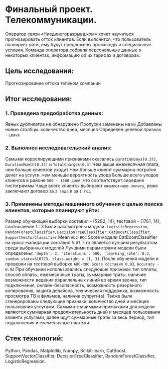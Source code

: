 # Финальный проект. Телекоммуникации.

Оператор связи «Ниединогоразрыва.ком» хочет научиться прогнозировать отток клиентов. Если выяснится, что пользователь планирует уйти, ему будут предложены промокоды и специальные условия. Команда оператора собрала персональные данные о некоторых клиентах, информацию об их тарифах и договорах.

## Цель исследования:

Прогнозирование оттока телеком компании

## Итог исследования:

### 1. Проведена предобработка данных:

Явных дубликатов не обнаружено
Пропуски заменены на `No`
Добавлены новые столбцы: количество дней, месяцев
Определён целевой признак - `Leave`

### 2. Выполнен исследовательский анализ:

Самыми коррелирующими признаками оказались `DurationDays(0.37)`, `DurationMonth(0.37)` и `TotalCharges(0.3)`
Чем выше ежемесячная плата, чем больше клиентов уходит
Чем больше клиент суммарно потратил денег на услуги, чем меньше вероятность ухода
Больше всего уходов клиентов в районе `500 - 1500 дней`, что соответствует середине гистограммы
Чаще всего клиенты выбирают `ежемесячную оплату`, реже заключают договор за `2 года` и за `1 год`

### 3. Применены методы машинного обучения с целью поиска клиентов, которые планируют уйти:

Размер обучающей выборки составил - (5282, 14), тестовой - (1761, 14), соотношение 1 : 3
Были рассмотрены модели: `LogisticRegression`, `RandomForestClassifier`, `DecisionTreeClassifier`, `CatBoostClassifier`, `SupportVectorClassifier`
Mean `AUC-ROC` Score модели CatBoostClassifier на кросс-валидации составил `0.87`, что является лучшим результатом среди выбранных моделей
Лучшими параметрами модели были определены: `'depth': 3, 'iterations': 500, 'learning_rate': 0.3, random_state=310723, class_weight = [1, 3]`.
После обучения модели и проверки на тестовой выборке `AUC-ROC Score составил 0.93`, `Accuracy - 0.92`
При обучении использовались следующие признаки: тип оплаты, способ оплаты, ежемесячные траты, суммарные траты, наличие возможности ведения параллельных линий во время звонка, тип подключения, онлайн-безопасность, возможность резервного копирования, защита девайсов, техническая поддержка, возможность просмотра ТВ и фильмов, наличие супруги(а). Также были сгенерированы следующие признаки: количество дней и месяцев пользования услугами.
Самыми значимыми признаками для модели являются суммарная продолжительность дней и месяцев пользования клиента услугами, далее идут суммарные траты за весь период, тип подключения и ежемесячные платежи.

## Стек технологий: 

Python, Pandas, Matplotlib, Numpy, Scikit-learn, CatBoost, SupportVectorClassifier, DecisionTreeClassifier, RandomForestClassifier, LogisticRegression.
